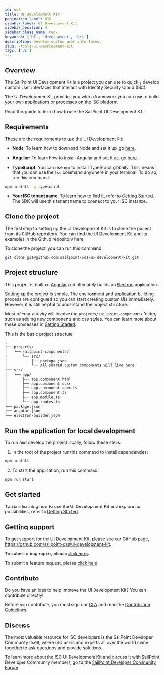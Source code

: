 ```yaml
---
id: udk
title: UI Development Kit
pagination_label: UDK
sidebar_label: UI Development Kit
sidebar_position: 4
sidebar_class_name: rudk
keywords: ['UI', 'development', 'kit']
description: Develop custom user interfaces.
slug: /tools/ui-development-kit
tags: ['UI']
---
```


## Overview

The SailPoint UI Development Kit is a project you can use to quickly develop custom user interfaces that interact with Identity Security Cloud (ISC).

The UI Development Kit provides you with a framework you can use to build your own applications or processes on the ISC platform.

Read this guide to learn how to use the SailPoint UI Development Kit.

<!-- <div className="text--center">
<iframe width="560" height="315" src="https://www.youtube.com/embed/bloIVw1-NzU?si=m7SRpu62WSciyiOr" title="YouTube video player" frameBorder="0" allow="accelerometer; autoplay; clipboard-write; encrypted-media; gyroscope; picture-in-picture; web-share" allowFullScreen></iframe>
</div> -->

## Requirements

These are the requirements to use the UI Development Kit:

- **Node**: To learn how to download Node and set it up, go [here](https://nodejs.org/en/download).

- **Angular**: To learn how to install Angular and set it up, go [here](https://angular.dev/installation).

- **TypeScript**. You can use `npm` to install TypeScript globally. This means that you can use the `tsc` command anywhere in your terminal. To do so, run this command:

```bash
npm install -g typescript
```

- **Your ISC tenant name**. To learn how to find it, refer to [Getting Started](/docs/api/getting-started#find-your-tenant-name). The SDK will use this tenant name to connect to your ISC instance.

## Clone the project

The first step to setting up the UI Development Kit is to clone the project from its GitHub repository. You can find the UI Development Kit and its examples in the Github repository [here](https://github.com/sailpoint-oss/ui-development-kit).

To clone the project, you can run this command:

```bash
git clone git@github.com:sailpoint-oss/ui-development-kit.git
```

## Project structure

This project is built on [Angular](https://angular.dev/) and ultimately builds an [Electron](https://www.electronjs.org/) application.

Setting up the project is simple. The environment and application building process are configured so you can start creating custom UIs immediately. However, it is still helpful to understand the project structure.

Most of your activity will involve the `projects/sailpoint-components` folder, such as adding new components and css styles. You can learn more about these processes in [Getting Started](./getting-started.mdx).

This is the basic project structure:

```bash
.
├── projects/
│   └── sailpoint-components/
│       └── src/
│           ├── package.json
│           └── All shared custom components will live here
├── src/
│   └── app/
│       ├── app.component.html
│       ├── app.component.scss
│       ├── app.component.spec.ts
│       ├── app.component.ts
│       ├── app.module.ts
│       └── app.routes.ts
├── package.json
├── angular.json
└── electron-builder.json
```

## Run the application for local development

To run and develop the project locally, follow these steps:

1. In the root of the project run this command to install dependencies:

```bash
npm install
```

2. To start the application, run this command:

```bash
npm run start
```

## Get started

To start learning how to use the UI Development Kit and explore its possibilities, refer to [Getting Started](./getting-started.mdx).

## Getting support

To get support for the UI Development Kit, please see our GitHub page, https://github.com/sailpoint-oss/ui-development-kit.

To submit a bug report, please [click here](https://github.com/sailpoint-oss/ui-development-kit/issues/new?assignees=&labels=bug&template=bug-report.md).

To submit a feature request, please [click here](https://github.com/sailpoint-oss/ui-development-kit/issues/new?assignees=&labels=enhancement&template=feature-request.md)

## Contribute

Do you have an idea to help improve the UI Development Kit? You can contribute directly!

Before you contribute, you must sign our [CLA](https://cla-assistant.io/sailpoint-oss/ui-development-kit) and read the [Contribution Guidelines](https://github.com/sailpoint-oss/developer.sailpoint.com/blob/main/CONTRIBUTING.md).

## Discuss

The most valuable resource for ISC developers is the SailPoint Developer Community itself, where ISC users and experts all over the world come together to ask questions and provide solutions.

To learn more about the ISC UI Development Kit and discuss it with SailPoint Developer Community members, go to the [SailPoint Developer Community Forum](https://developer.sailpoint.com/discuss/c/identity-security-cloud/6).
